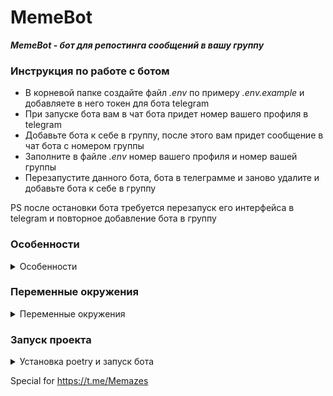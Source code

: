 # MemeBot

***MemeBot - бот для репостинга сообщений в вашу группу***

### Инструкция по работе с ботом

- В корневой папке создайте файл *.env* по примеру *.env.example* и добавляете в него токен для бота telegram
- При запуске бота вам в чат бота придет номер вашего профиля в telegram
- Добавьте бота к себе в группу, после этого вам придет сообщение в чат бота с номером группы
- Заполните в файле *.env* номер вашего профиля и номер вашей группы
- Перезапустите данного бота, бота в телеграмме и заново удалите и добавьте бота к себе в группу

PS после остановки бота требуется перезапуск его интерфейса в telegram и повторное добавление бота в группу

### Особенности

<details>
 <summary>
 Особенности
 </summary>

* В данный момент бот работает с жесткой привязкой к вашему профилю, чтобы только ваши репосты публиковались в вашей
  группе
* Работает только с одной группой

</details>

### Переменные окружения

<details>
 <summary>
 Переменные окружения
 </summary>

- В корневой папке создайте файл *.env* по примеру *.env.example* и заполните своими данными:

```
MY_ID=            # Номер вашего профиля в telegram
GROUP_ID=         # Номер вашей группы, начинается со знака '-'
DESCRIPTION=      # Описание к публикуемым сообщениям
BOT_TOKEN=        # Токен вашего telegram бота
```

</details>

### Запуск проекта

<details>
 <summary>
 Установка poetry и запуск бота
 </summary>

- Установите poetry

```shell
pip install poetry
```

- Находясь в папке проекта, установите зависимости

```shell
poetry install
```

- Активируйте виртуальное окружение с помощью poetry

```shell
poetry shell
```

- Запустите бота

```shell
python.exe bot.py
```

</details>


Special for https://t.me/Memazes
